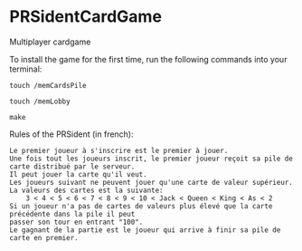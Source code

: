 # PRSidentCardGame
Multiplayer cardgame 


To install the game for the first time, run the following commands into your terminal:  

    touch /memCardsPile  
    
    touch /memLobby  
    
    make


Rules of the PRSident (in french):

    Le premier joueur à s'inscrire est le premier à jouer. 
    Une fois tout les joueurs inscrit, le premier joueur reçoit sa pile de carte distribué par le serveur.
    Il peut jouer la carte qu'il veut. 
    Les joueurs suivant ne peuvent jouer qu'une carte de valeur supérieur.
    La valeurs des cartes est la suivante:
        3 < 4 < 5 < 6 < 7 < 8 < 9 < 10 < Jack < Queen < King < As < 2 
    Si un joueur n'a pas de cartes de valeurs plus élevé que la carte précédente dans la pile il peut
    passer son tour en entrant "100".
    Le gagnant de la partie est le joueur qui arrive à finir sa pile de carte en premier.


